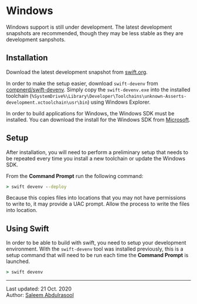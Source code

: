 # Windows

Windows support is still under development.  The latest development snapshots are recommended, though they may be less stable as they are development sanpshots.

## Installation

Download the latest development snapshot from [swift.org](https://swift.org/download).

In order to make the setup easier, download `swift-devenv` from [compnerd/swift-devenv](https://github.com/compnerd/swift-devenv/releases).  Simply copy the `swift-devenv.exe` into the installed toolchain (`%SystemDrive%\Library\Developer\Toolchains\unknown-Asserts-development.xctoolchain\usr\bin`) using Windows Explorer.

In order to build applications for Windows, the Windows SDK must be installed.  You can download the install for the Windows SDK from [Microsoft](https://developer.microsoft.com/en-us/windows/downloads/windows-10-sdk/).



## Setup

After installation, you will need to perform a preliminary setup that needs to be repeated every time you install a new toolchain or update the Windows SDK.

From the **Command Prompt** run the following command:

```cmd
> swift devenv --deploy
```

Because this copies files into locations that you may not have permissions to write to, it may provide a UAC prompt.  Allow the process to write the files into location.

## Using Swift

In order to be able to build with swift, you need to setup your development environment.  With the `swift-devenv` tool was installed previously, this is a setup command that will need to be run each time the **Command Prompt** is launched.

```cmd
> swift devenv
```

---

Last updated: 21 Oct. 2020 \
Author: [Saleem Abdulrasool](https://github.com/compnerd)
